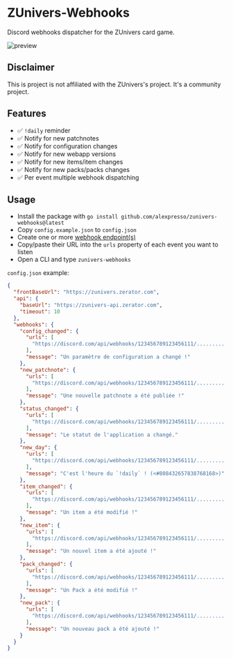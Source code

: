 # ZUnivers-Webhooks

Discord webhooks dispatcher for the ZUnivers card game.

![preview](https://i.imgur.com/pAWleMn.png)

## Disclaimer

This is project is not affiliated with the ZUnivers's project. It's a community project.

## Features

- ✅ `!daily` reminder
- ✅ Notify for new patchnotes
- ✅ Notify for configuration changes
- ✅ Notify for new webapp versions
- ✅ Notify for new items/item changes
- ✅ Notify for new packs/packs changes
- ✅ Per event multiple webhook dispatching

## Usage

- Install the package with `go install github.com/alexpresso/zunivers-webhooks@latest`
- Copy `config.example.json` to `config.json`
- Create one or more [webhook endpoint(s)](https://support.discord.com/hc/fr/articles/228383668-Utiliser-les-Webhooks)
- Copy/paste their URL into the `urls` property of each event you want to listen
- Open a CLI and type `zunivers-webhooks`

`config.json` example:

```json
{
  "frontBaseUrl": "https://zunivers.zerator.com",
  "api": {
    "baseUrl": "https://zunivers-api.zerator.com",
    "timeout": 10
  },
  "webhooks": {
    "config_changed": {
      "urls": [
        "https://discord.com/api/webhooks/123456789123456111/.............................."
      ],
      "message": "Un paramètre de configuration a changé !"
    },
    "new_patchnote": {
      "urls": [
        "https://discord.com/api/webhooks/123456789123456111/.............................."
      ],
      "message": "Une nouvelle patchnote a été publiée !"
    },
    "status_changed": {
      "urls": [
        "https://discord.com/api/webhooks/123456789123456111/.............................."
      ],
      "message": "Le statut de l'application a changé."
    },
    "new_day": {
      "urls": [
        "https://discord.com/api/webhooks/123456789123456111/.............................."
      ],
      "message": "C'est l'heure du `!daily` ! (<#808432657838768168>)"
    },
    "item_changed": {
      "urls": [
        "https://discord.com/api/webhooks/123456789123456111/.............................."
      ],
      "message": "Un item a été modifié !"
    },
    "new_item": {
      "urls": [
        "https://discord.com/api/webhooks/123456789123456111/.............................."
      ],
      "message": "Un nouvel item a été ajouté !"
    },
    "pack_changed": {
      "urls": [
        "https://discord.com/api/webhooks/123456789123456111/.............................."
      ],
      "message": "Un Pack a été modifié !"
    },
    "new_pack": {
      "urls": [
        "https://discord.com/api/webhooks/123456789123456111/.............................."
      ],
      "message": "Un nouveau pack a été ajouté !"
    }
  }
}
```
